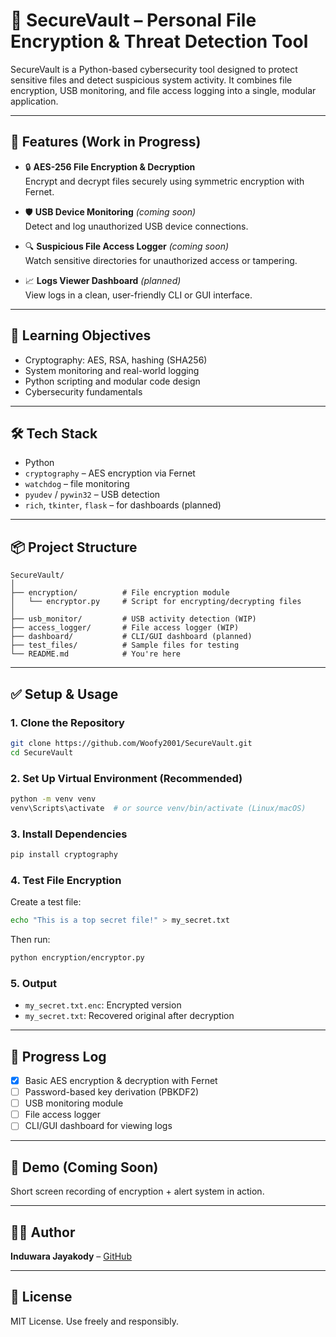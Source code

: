 # 🔐 SecureVault – Personal File Encryption & Threat Detection Tool

SecureVault is a Python-based cybersecurity tool designed to protect sensitive files and detect suspicious system activity. It combines file encryption, USB monitoring, and file access logging into a single, modular application.

---

## 🚀 Features (Work in Progress)

- 🔒 **AES-256 File Encryption & Decryption**  
  Encrypt and decrypt files securely using symmetric encryption with Fernet.

- 🛡️ **USB Device Monitoring** *(coming soon)*  
  Detect and log unauthorized USB device connections.

- 🔍 **Suspicious File Access Logger** *(coming soon)*  
  Watch sensitive directories for unauthorized access or tampering.

- 📈 **Logs Viewer Dashboard** *(planned)*  
  View logs in a clean, user-friendly CLI or GUI interface.

---

## 🧠 Learning Objectives

- Cryptography: AES, RSA, hashing (SHA256)
- System monitoring and real-world logging
- Python scripting and modular code design
- Cybersecurity fundamentals

---

## 🛠️ Tech Stack

- Python
- `cryptography` – AES encryption via Fernet
- `watchdog` – file monitoring
- `pyudev` / `pywin32` – USB detection
- `rich`, `tkinter`, `flask` – for dashboards (planned)

---

## 📦 Project Structure

```
SecureVault/
│
├── encryption/          # File encryption module
│   └── encryptor.py     # Script for encrypting/decrypting files
│
├── usb_monitor/         # USB activity detection (WIP)
├── access_logger/       # File access logger (WIP)
├── dashboard/           # CLI/GUI dashboard (planned)
├── test_files/          # Sample files for testing
└── README.md            # You're here
```

---

## ✅ Setup & Usage

### 1. Clone the Repository
```bash
git clone https://github.com/Woofy2001/SecureVault.git
cd SecureVault
```

### 2. Set Up Virtual Environment (Recommended)
```bash
python -m venv venv
venv\Scripts\activate  # or source venv/bin/activate (Linux/macOS)
```

### 3. Install Dependencies
```bash
pip install cryptography
```

### 4. Test File Encryption
Create a test file:
```bash
echo "This is a top secret file!" > my_secret.txt
```

Then run:
```bash
python encryption/encryptor.py
```

### 5. Output
- `my_secret.txt.enc`: Encrypted version
- `my_secret.txt`: Recovered original after decryption

---

## 🧪 Progress Log

- [x] Basic AES encryption & decryption with Fernet
- [ ] Password-based key derivation (PBKDF2)
- [ ] USB monitoring module
- [ ] File access logger
- [ ] CLI/GUI dashboard for viewing logs

---

## 📸 Demo (Coming Soon)
Short screen recording of encryption + alert system in action.

---

## 👨‍💻 Author

**Induwara Jayakody** – [GitHub](https://github.com/Woofy2001)

---

## 📄 License

MIT License. Use freely and responsibly.
